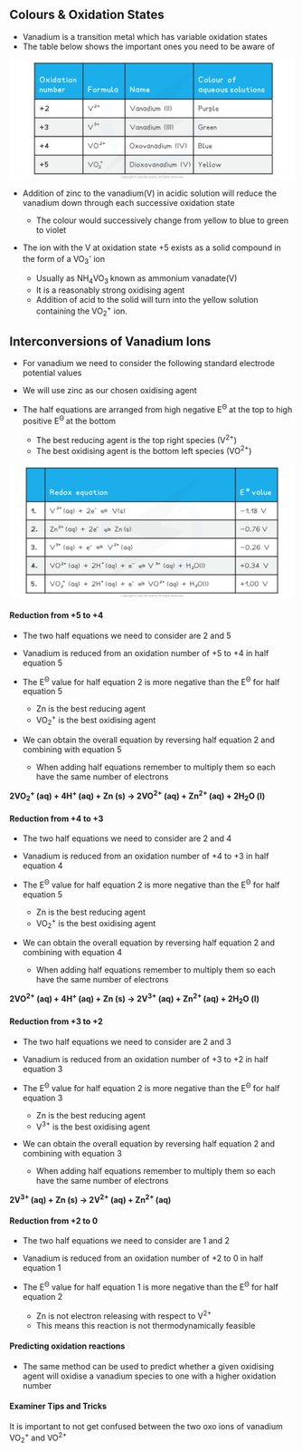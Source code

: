 Colours & Oxidation States
--------------------------

* Vanadium is a transition metal which has variable oxidation states
* The table below shows the important ones you need to be aware of

![colours-and-oxidation-states](colours-and-oxidation-states.png)

* Addition of zinc to the vanadium(V) in acidic solution will reduce the vanadium down through each successive oxidation state

  + The colour would successively change from yellow to blue to green to violet
* The ion with the V at oxidation state +5 exists as a solid compound in the form of a VO<sub>3</sub><sup>- </sup>ion

  + Usually as NH<sub>4</sub>VO<sub>3 </sub>known as ammonium vanadate(V)
  + It is a reasonably strong oxidising agent
  + Addition of acid to the solid will turn into the yellow solution containing the VO<sub>2</sub><sup>+</sup> ion.

Interconversions of Vanadium Ions
---------------------------------

* For vanadium we need to consider the following standard electrode potential values
* We will use zinc as our chosen oxidising agent
* The half equations are arranged from high negative E<sup>Θ </sup>at the top to high positive E<sup>Θ </sup>at the bottom

  + The best reducing agent is the top right species (V<sup>2+</sup>)
  + The best oxidising agent is the bottom left species (VO<sup>2+</sup>)

![6-3-1-vanadium-table-2](6-3-1-vanadium-table-2.png)

#### Reduction from +5 to +4

* The two half equations we need to consider are 2 and 5
* Vanadium is reduced from an oxidation number of +5 to +4 in half equation 5
* The E<sup>Θ</sup> value for half equation 2 is more negative than the E<sup>Θ</sup> for half equation 5

  + Zn is the best reducing agent
  + VO<sub>2</sub><sup>+</sup> is the best oxidising agent
* We can obtain the overall equation by reversing half equation 2 and combining with equation 5

  + When adding half equations remember to multiply them so each have the same number of electrons

<b>2VO</b><sub><b>2</b></sub><sup><b>+ </b></sup><b>(aq) + 4H</b><sup><b>+ </b></sup><b>(aq) + Zn (s) → 2VO</b><sup><b>2+</b></sup><b> (aq) + Zn</b><sup><b>2+ </b></sup><b>(aq) + 2H</b><sub><b>2</b></sub><b>O (l)</b>

#### Reduction from +4 to +3

* The two half equations we need to consider are 2 and 4
* Vanadium is reduced from an oxidation number of +4 to +3 in half equation 4
* The E<sup>Θ</sup> value for half equation 2 is more negative than the E<sup>Θ</sup> for half equation 5

  + Zn is the best reducing agent
  + VO<sub>2</sub><sup>+</sup> is the best oxidising agent
* We can obtain the overall equation by reversing half equation 2 and combining with equation 4

  + When adding half equations remember to multiply them so each have the same number of electrons

<b>2VO</b><sup><b>2+</b></sup><b> (aq)</b><sup><b> </b></sup><b>+ 4H</b><sup><b>+ </b></sup><b>(aq) + Zn (s) → 2V</b><sup><b>3+</b></sup><b> (aq) + Zn</b><sup><b>2+ </b></sup><b>(aq) + 2H</b><sub><b>2</b></sub><b>O (l) </b>

#### Reduction from +3 to +2

* The two half equations we need to consider are 2 and 3
* Vanadium is reduced from an oxidation number of +3 to +2 in half equation 3
* The E<sup>Θ</sup> value for half equation 2 is more negative than the E<sup>Θ</sup> for half equation 3

  + Zn is the best reducing agent
  + V<sup>3+</sup> is the best oxidising agent
* We can obtain the overall equation by reversing half equation 2 and combining with equation 3

  + When adding half equations remember to multiply them so each have the same number of electrons

<b>2V</b><sup><b>3+ </b></sup><b>(aq) + Zn (s) → 2V</b><sup><b>2+</b></sup><b> (aq) + Zn</b><sup><b>2+ </b></sup><b>(aq)</b>

#### Reduction from +2 to 0

* The two half equations we need to consider are 1 and 2
* Vanadium is reduced from an oxidation number of +2 to 0 in half equation 1
* The E<sup>Θ</sup> value for half equation 1 is more negative than the E<sup>Θ</sup> for half equation 2

  + Zn is not electron releasing with respect to V<sup>2+</sup>
  + This means this reaction is not thermodynamically feasible

#### Predicting oxidation reactions

* The same method can be used to predict whether a given oxidising agent will oxidise a vanadium species to one with a higher oxidation number

#### Examiner Tips and Tricks

It is important to not get confused between the two oxo ions of vanadium VO<sub>2</sub><sup>+ </sup>and VO<sup>2+</sup>